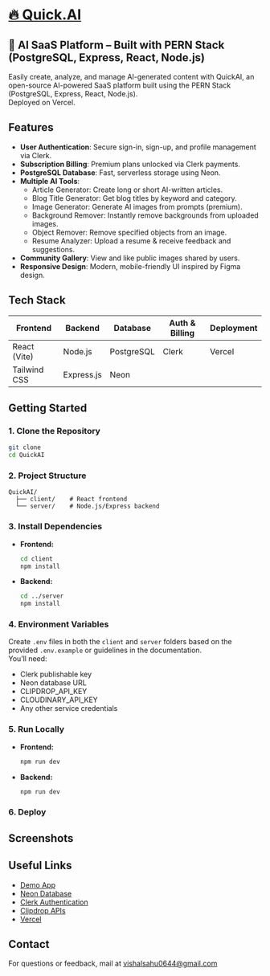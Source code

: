 # [🔥 Quick.AI](quick-ai-sooty.vercel.app/)



## 🔮 AI SaaS Platform – Built with PERN Stack (PostgreSQL, Express, React, Node.js)

Easily create, analyze, and manage AI-generated content with QuickAI, an open-source AI-powered SaaS platform built using the PERN Stack (PostgreSQL, Express, React, Node.js).  
Deployed on Vercel.

## Features

- **User Authentication**: Secure sign-in, sign-up, and profile management via Clerk.
- **Subscription Billing**: Premium plans unlocked via Clerk payments.
- **PostgreSQL Database**: Fast, serverless storage using Neon.
- **Multiple AI Tools**:
  - Article Generator: Create long or short AI-written articles.
  - Blog Title Generator: Get blog titles by keyword and category.
  - Image Generator: Generate AI images from prompts (premium).
  - Background Remover: Instantly remove backgrounds from uploaded images.
  - Object Remover: Remove specified objects from an image.
  - Resume Analyzer: Upload a resume & receive feedback and suggestions.
- **Community Gallery**: View and like public images shared by users.
- **Responsive Design**: Modern, mobile-friendly UI inspired by Figma design.

## Tech Stack

| Frontend        | Backend     | Database    | Auth & Billing | Deployment |
|-----------------|------------|-------------|----------------|------------|
| React (Vite)    | Node.js    | PostgreSQL  | Clerk  | Vercel     |
| Tailwind CSS    | Express.js | Neon        |                |            |

## Getting Started

### 1. Clone the Repository

```bash
git clone 
cd QuickAI
```

### 2. Project Structure

```
QuickAI/
  ├── client/    # React frontend
  └── server/    # Node.js/Express backend
```

### 3. Install Dependencies

- **Frontend:**
  ```bash
  cd client
  npm install
  ```
- **Backend:**
  ```bash
  cd ../server
  npm install
  ```

### 4. Environment Variables

Create `.env` files in both the `client` and `server` folders based on the provided `.env.example` or guidelines in the documentation.  
You’ll need:
- Clerk publishable key
- Neon database URL
- CLIPDROP_API_KEY
- CLOUDINARY_API_KEY
- Any other service credentials

### 5. Run Locally

- **Frontend:**
  ```bash
  npm run dev
  ```
- **Backend:**
  ```bash
  npm run dev
  ```

### 6. Deploy



## Screenshots
<!-- <img width="1920" height="1080" alt="Screenshot (740)" src="https://github.com/user-attachments/assets/4cece942-76da-4d0b-a54b-1b3a8063aa4b" />

<img width="1920" height="1080" alt="Screenshot (741)" src="https://github.com/user-attachments/assets/2bb803e3-4836-4135-ba9b-053b1490cfde" />

<img width="1920" height="1080" alt="Screenshot (746)" src="https://github.com/user-attachments/assets/84d4ae38-b457-4229-8d26-db3d2d171615" />

<img width="1920" height="1080" alt="Screenshot (749)" src="https://github.com/user-attachments/assets/82e5caeb-e21c-481c-bcf4-d802ac695fb8" />

<img width="1920" height="1080" alt="Screenshot (751)" src="https://github.com/user-attachments/assets/b710f8f7-3c30-4eaf-9e15-a562d8ca10ba" /> -->



## Useful Links

- [Demo App](https://)
- [Neon Database](https://neon.tech/)
- [Clerk Authentication](https://clerk.com/)
- [Clipdrop APIs](https://clipdrop.co/apis/docs/text-to-image)
- [Vercel](https://vercel.com/)

## Contact

For questions or feedback, mail at vishalsahu0644@gmail.com